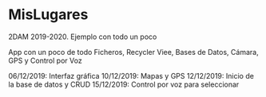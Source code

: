 # MisLugares
2DAM 2019-2020. Ejemplo con todo un poco

App con un poco de todo
Ficheros, Recycler Viee, Bases de Datos, Cámara, GPS y Control por Voz

06/12/2019: Interfaz gráfica 
10/12/2019: Mapas y GPS 
12/12/2019: Inicio de la base de datos y CRUD
15/12/2019: Control por voz para seleccionar